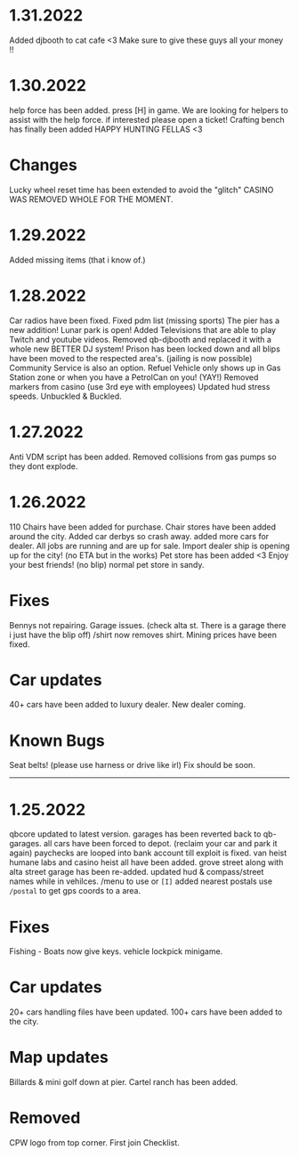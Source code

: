 # 1.31.2022
Added djbooth to cat cafe <3 Make sure to give these guys all your money !!

# 1.30.2022
help force has been added. press [H] in game.
We are looking for helpers to assist with the help force. if interested please open a ticket!
Crafting bench has finally been added HAPPY HUNTING FELLAS <3

# Changes 
Lucky wheel reset time has been extended to avoid the "glitch"
CASINO WAS REMOVED WHOLE FOR THE MOMENT.

# 1.29.2022
Added missing items (that i know of.)

# 1.28.2022
Car radios have been fixed.
Fixed pdm list (missing sports)
The pier has a new addition! Lunar park is open!
Added Televisions that are able to play Twitch and youtube videos.
Removed qb-djbooth and replaced it with a whole new BETTER DJ system!
Prison has been locked down and all blips have been moved to the respected area's. (jailing is now possible)
Community Service is also an option.
Refuel Vehicle only shows up in Gas Station zone or when you have a PetrolCan on you! (YAY!)
Removed markers from casino (use 3rd eye with employees)
Updated hud stress speeds. Unbuckled & Buckled.

# 1.27.2022
Anti VDM script has been added.
Removed collisions from gas pumps so they dont explode.

# 1.26.2022
110 Chairs have been added for purchase.
Chair stores have been added around the city.
Added car derbys so crash away.
added more cars for dealer.
All jobs are running and are up for sale.
Import dealer ship is opening up for the city! (no ETA but in the works)
Pet store has been added <3 Enjoy your best friends! (no blip) normal pet store in sandy.

# Fixes
Bennys not repairing.
Garage issues. (check alta st. There is a garage there i just have the blip off)
/shirt now removes shirt.
Mining prices have been fixed.

# Car updates
40+ cars have been added to luxury dealer.
New dealer coming.

# Known Bugs
Seat belts! (please use harness or drive like irl) Fix should be soon.

------------------------------------------------------------------------------------------------------

# 1.25.2022
qbcore updated to latest version.
garages has been reverted back to qb-garages.
all cars have been forced to depot. (reclaim your car and park it again)
paychecks are looped into bank account till exploit is fixed.
van heist humane labs and casino heist all have been added.
grove street along with alta street garage has been re-added.
updated hud & compass/street names while in vehilces. /menu to use or `[I]`
added nearest postals use `/postal` to get gps coords to a area.

# Fixes
Fishing - Boats now give keys.
vehicle lockpick minigame.

# Car updates
20+ cars handling files have been updated.
100+ cars have been added to the city.

# Map updates
Billards & mini golf down at pier.
Cartel ranch has been added.

# Removed
CPW logo from top corner.
First join Checklist.